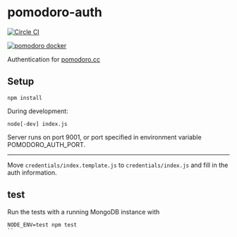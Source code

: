 pomodoro-auth
=============

[![Circle CI](https://circleci.com/gh/christian-fei/pomodoro-api.svg?style=shield)](https://circleci.com/gh/christian-fei/pomodoro-api)

[![pomodoro docker](http://dockeri.co/image/christianfei/pomodoro-api)](https://hub.docker.com/u/christianfei/pomodoro-api/)



Authentication for [pomodoro.cc](https://pomodoro.cc)

## Setup

```
npm install
```

During development:

```
node[-dev] index.js
```

Server runs on port 9001, or port specified in environment variable POMODORO_AUTH_PORT.


----

Move `credentials/index.template.js` to `credentials/index.js` and fill in the auth information.


## test

Run the tests with a running MongoDB instance with

```
NODE_ENV=test npm test
``
